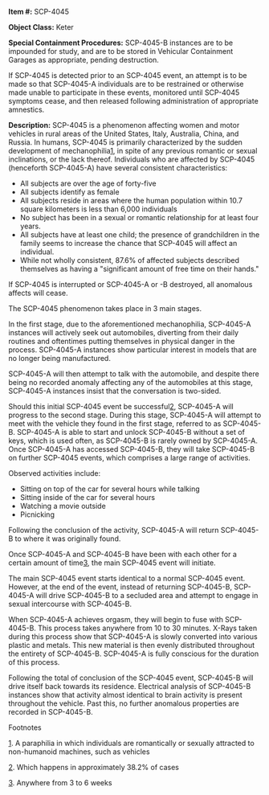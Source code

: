 **Item #:** SCP-4045

**Object Class:** Keter

**Special Containment Procedures:** SCP-4045-B instances are to be impounded for study, and are to be stored in Vehicular Containment Garages as appropriate, pending destruction.

If SCP-4045 is detected prior to an SCP-4045 event, an attempt is to be made so that SCP-4045-A individuals are to be restrained or otherwise made unable to participate in these events, monitored until SCP-4045 symptoms cease, and then released following administration of appropriate amnestics.

**Description:** SCP-4045 is a phenomenon affecting women and motor vehicles in rural areas of the United States, Italy, Australia, China, and Russia. In humans, SCP-4045 is primarily characterized by the sudden development of mechanophilia[1](javascript:;), in spite of any previous romantic or sexual inclinations, or the lack thereof. Individuals who are affected by SCP-4045 (henceforth SCP-4045-A) have several consistent characteristics:

*   All subjects are over the age of forty-five
*   All subjects identify as female
*   All subjects reside in areas where the human population within 10.7 square kilometers is less than 6,000 individuals
*   No subject has been in a sexual or romantic relationship for at least four years.
*   All subjects have at least one child; the presence of grandchildren in the family seems to increase the chance that SCP-4045 will affect an individual.
*   While not wholly consistent, 87.6% of affected subjects described themselves as having a "significant amount of free time on their hands."

If SCP-4045 is interrupted or SCP-4045-A or -B destroyed, all anomalous affects will cease.

The SCP-4045 phenomenon takes place in 3 main stages.

In the first stage, due to the aforementioned mechanophilia, SCP-4045-A instances will actively seek out automobiles, diverting from their daily routines and oftentimes putting themselves in physical danger in the process. SCP-4045-A instances show particular interest in models that are no longer being manufactured.

SCP-4045-A will then attempt to talk with the automobile, and despite there being no recorded anomaly affecting any of the automobiles at this stage, SCP-4045-A instances insist that the conversation is two-sided.

Should this initial SCP-4045 event be successful[2](javascript:;), SCP-4045-A will progress to the second stage. During this stage, SCP-4045-A will attempt to meet with the vehicle they found in the first stage, referred to as SCP-4045-B. SCP-4045-A is able to start and unlock SCP-4045-B without a set of keys, which is used often, as SCP-4045-B is rarely owned by SCP-4045-A. Once SCP-4045-A has accessed SCP-4045-B, they will take SCP-4045-B on further SCP-4045 events, which comprises a large range of activities.

Observed activities include:

*   Sitting on top of the car for several hours while talking
*   Sitting inside of the car for several hours
*   Watching a movie outside
*   Picnicking

Following the conclusion of the activity, SCP-4045-A will return SCP-4045-B to where it was originally found.

Once SCP-4045-A and SCP-4045-B have been with each other for a certain amount of time[3](javascript:;), the main SCP-4045 event will initiate.

The main SCP-4045 event starts identical to a normal SCP-4045 event. However, at the end of the event, instead of returning SCP-4045-B, SCP-4045-A will drive SCP-4045-B to a secluded area and attempt to engage in sexual intercourse with SCP-4045-B.

When SCP-4045-A achieves orgasm, they will begin to fuse with SCP-4045-B. This process takes anywhere from 10 to 30 minutes. X-Rays taken during this process show that SCP-4045-A is slowly converted into various plastic and metals. This new material is then evenly distributed throughout the entirety of SCP-4045-B. SCP-4045-A is fully conscious for the duration of this process.

Following the total of conclusion of the SCP-4045 event, SCP-4045-B will drive itself back towards its residence. Electrical analysis of SCP-4045-B instances show that activity almost identical to brain activity is present throughout the vehicle. Past this, no further anomalous properties are recorded in SCP-4045-B.

Footnotes

[1](javascript:;). A paraphilia in which individuals are romantically or sexually attracted to non-humanoid machines, such as vehicles

[2](javascript:;). Which happens in approximately 38.2% of cases

[3](javascript:;). Anywhere from 3 to 6 weeks